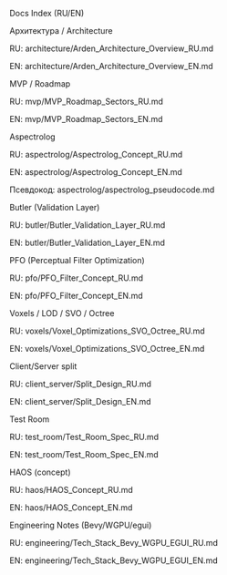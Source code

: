 Docs Index (RU/EN)

Архитектура / Architecture

RU: architecture/Arden_Architecture_Overview_RU.md

EN: architecture/Arden_Architecture_Overview_EN.md

MVP / Roadmap

RU: mvp/MVP_Roadmap_Sectors_RU.md

EN: mvp/MVP_Roadmap_Sectors_EN.md

Aspectrolog

RU: aspectrolog/Aspectrolog_Concept_RU.md

EN: aspectrolog/Aspectrolog_Concept_EN.md

Псевдокод: aspectrolog/aspectrolog_pseudocode.md

Butler (Validation Layer)

RU: butler/Butler_Validation_Layer_RU.md

EN: butler/Butler_Validation_Layer_EN.md

PFO (Perceptual Filter Optimization)

RU: pfo/PFO_Filter_Concept_RU.md

EN: pfo/PFO_Filter_Concept_EN.md

Voxels / LOD / SVO / Octree

RU: voxels/Voxel_Optimizations_SVO_Octree_RU.md

EN: voxels/Voxel_Optimizations_SVO_Octree_EN.md

Client/Server split

RU: client_server/Split_Design_RU.md

EN: client_server/Split_Design_EN.md

Test Room

RU: test_room/Test_Room_Spec_RU.md

EN: test_room/Test_Room_Spec_EN.md

HAOS (concept)

RU: haos/HAOS_Concept_RU.md

EN: haos/HAOS_Concept_EN.md

Engineering Notes (Bevy/WGPU/egui)

RU: engineering/Tech_Stack_Bevy_WGPU_EGUI_RU.md

EN: engineering/Tech_Stack_Bevy_WGPU_EGUI_EN.md
